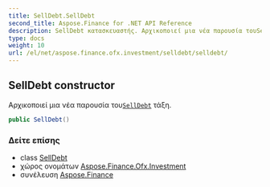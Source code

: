 ```yaml
---
title: SellDebt.SellDebt
second_title: Aspose.Finance for .NET API Reference
description: SellDebt κατασκευαστής. Αρχικοποιεί μια νέα παρουσία τουSellDebt τάξη.
type: docs
weight: 10
url: /el/net/aspose.finance.ofx.investment/selldebt/selldebt/
---
```

## SellDebt constructor

Αρχικοποιεί μια νέα παρουσία του[`SellDebt`](../) τάξη.

```csharp
public SellDebt()
```

### Δείτε επίσης

* class [SellDebt](../)
* χώρος ονομάτων [Aspose.Finance.Ofx.Investment](../../selldebt/)
* συνέλευση [Aspose.Finance](../../../)


